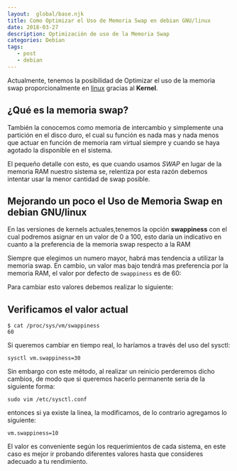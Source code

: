 ```yaml
---
layout:  global/base.njk
title: Como Optimizar el Uso de Memoria Swap en debian GNU/linux
date: 2018-03-27
description: Optimización de uso de la Memoria Swap
categories: Debian
tags:
   - post
   - debian
---
```


Actualmente, tenemos la posibilidad de Optimizar el uso de la memoria swap proporcionalmente en [linux](https://en.wikipedia.org/wiki/Linux "GNU/Linux") gracias al **Kernel**.

## ¿Qué es la memoria swap?

También la conocemos como memoria de intercambio y simplemente una partición en el disco duro, el cual su función es nada mas y nada menos que actuar en función de memoria ram virtual siempre y cuando se haya agotado la disponible en el sistema.

El pequeño detalle con esto, es que cuando usamos *SWAP* en lugar de la memoria RAM nuestro sistema se, relentiza por esta razón debemos intentar usar la menor cantidad de swap posible.

## Mejorando un poco el Uso de Memoria Swap en debian GNU/linux

En las versiones de kernels actuales,tenemos la opción **swappiness** con el cual podremos asignar en un valor de 0 a 100, esto daría un indicativo en cuanto a la preferencia de la memoria swap respecto a la RAM

Siempre que elegimos un numero mayor, habrá mas tendencia a utilizar la memoria swap. En cambio, un valor mas bajo tendrá mas preferencia por la memoria RAM, el valor por defecto de `swappiness` es de 60:

Para cambiar esto valores debemos realizar lo siguiente:

## Verificamos el valor actual

```console
$ cat /proc/sys/vm/swappiness
60
```

Si queremos cambiar en tiempo real, lo haríamos a través del uso del sysctl:

```console
sysctl vm.swappiness=30
```

Sin embargo con este método, al realizar un reinicio perderemos dicho cambios, de modo que si queremos hacerlo permanente seria de la siguiente forma:

```console
sudo vim /etc/sysctl.conf
```

entonces si ya existe la linea, la modificamos, de lo contrario agregamos lo siguiente:

```console
vm.swappiness=10
```

El valor es conveniente según los requerimientos de cada sistema, en este caso es mejor ir probando diferentes valores hasta que consideres adecuado a tu rendimiento.
